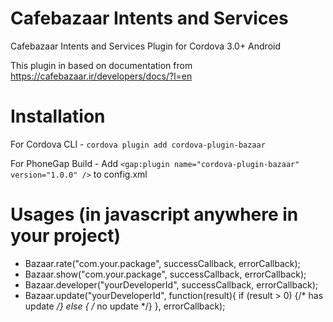 Cafebazaar Intents and Services
===============================

Cafebazaar Intents and Services Plugin for Cordova 3.0+ Android

This plugin in based on documentation from https://cafebazaar.ir/developers/docs/?l=en

Installation
===========

For Cordova CLI -
`cordova plugin add cordova-plugin-bazaar`

For PhoneGap Build -
Add `<gap:plugin name="cordova-plugin-bazaar" version="1.0.0" />` to config.xml

Usages (in javascript anywhere in your project)
===============================================

- Bazaar.rate("com.your.package", successCallback, errorCallback);
- Bazaar.show("com.your.package", successCallback, errorCallback);
- Bazaar.developer("yourDeveloperId", successCallback, errorCallback);
- Bazaar.update("yourDeveloperId", function(result){ if (result > 0) {/* has update */} else { /* no update */} }, errorCallback);
